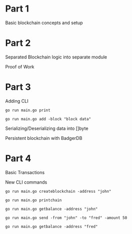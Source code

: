 # Part 1

Basic blockchain concepts and setup

# Part 2

Separated Blockchain logic into separate module

Proof of Work

# Part 3

Adding CLI

`go run main.go print`

`go run main.go add -block "block data"`

Serializing/Deserializing data into []byte

Persistent blockchain with BadgerDB

# Part 4

Basic Transactions

New CLI commands

`go run main.go createblockchain -address "john"`

`go run main.go printchain`

`go run main.go getbalance -address "john"`

`go run main.go send -from "john" -to "fred" -amount 50`

`go run main.go getbalance -address "fred"`

